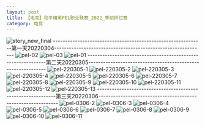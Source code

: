 ```yaml
---
layout: post
title: 【电竞】和平精英PEL职业联赛_2022_季前排位赛
category: 电竞
---
```

![story_new_final](http://rfbyhtcfm.hd-bkt.clouddn.com/img/story_new_final_0322.png)
-------------------------------------------------------------第一天20220304-------------------------------------------------------------
![pel-02](http://rfbyhtcfm.hd-bkt.clouddn.com/img/pel-2.jpg)
![pel-03](http://rfbyhtcfm.hd-bkt.clouddn.com/img/pel-3.jpg)
![pel-01](http://rfbyhtcfm.hd-bkt.clouddn.com/img/pel-1.jpg)
-------------------------------------------------------------第二天20220305-------------------------------------------------------------
![pel-220305-1](http://rfbyhtcfm.hd-bkt.clouddn.com/img/pel-220305-1.png)
![pel-220305-2](http://rfbyhtcfm.hd-bkt.clouddn.com/img/pel-220305-2.png)
![pel-220305-3](http://rfbyhtcfm.hd-bkt.clouddn.com/img/pel-220305-3.png)
![pel-220305-4](http://rfbyhtcfm.hd-bkt.clouddn.com/img/pel-220305-4.png)
![pel-220305-5](http://rfbyhtcfm.hd-bkt.clouddn.com/img/pel-220305-5.png)
![pel-220305-6](http://rfbyhtcfm.hd-bkt.clouddn.com/img/pel-220305-6.png)
![pel-220305-7](http://rfbyhtcfm.hd-bkt.clouddn.com/img/pel-220305-7.png)
![pel-220305-8](http://rfbyhtcfm.hd-bkt.clouddn.com/img/pel-220305-8.png)
![pel-220305-9](http://rfbyhtcfm.hd-bkt.clouddn.com/img/pel-220305-9.png)
![pel-220305-10](http://rfbyhtcfm.hd-bkt.clouddn.com/img/pel-220305-10.png)
![pel-220305-11](http://rfbyhtcfm.hd-bkt.clouddn.com/img/pel-220305-11.png)
![pel-220305-12](http://rfbyhtcfm.hd-bkt.clouddn.com/img/pel-220305-12.png)
![pel-220305-13](http://rfbyhtcfm.hd-bkt.clouddn.com/img/pel-220305-13.png)
-------------------------------------------------------------第三天20220306-------------------------------------------------------------
![pel-0306-2](http://rfbyhtcfm.hd-bkt.clouddn.com/img/pel-0306-2.png)
![pel-0306-3](http://rfbyhtcfm.hd-bkt.clouddn.com/img/pel-0306-3.png)
![pel-0306-4](http://rfbyhtcfm.hd-bkt.clouddn.com/img/pel-0306-4.png)
![pel-0306-5](http://rfbyhtcfm.hd-bkt.clouddn.com/img/pel-0306-5.png)
![pel-0306-6](http://rfbyhtcfm.hd-bkt.clouddn.com/img/pel-0306-6.png)
![pel-0306-7](http://rfbyhtcfm.hd-bkt.clouddn.com/img/pel-0306-7.png)
![pel-0306-8](http://rfbyhtcfm.hd-bkt.clouddn.com/img/pel-0306-8.png)
![pel-0306-9](http://rfbyhtcfm.hd-bkt.clouddn.com/img/pel-0306-9.png)
![pel-0306-10](http://rfbyhtcfm.hd-bkt.clouddn.com/img/pel-0306-10.png)
![pel-0306-11](http://rfbyhtcfm.hd-bkt.clouddn.com/img/pel-0306-11.png)










  




